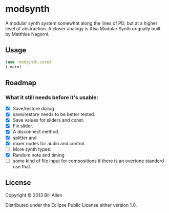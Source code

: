 # modsynth

A modular synth system somewhat along the lines of PD, but at a higher level of abstraction. A closer analogy is Alsa Modular Synth orignally built by Matthias Nagorni.

## Usage

```clj
(use 'modsynth.core)
(-main)
```

## Roadmap

### What it still needs before it's usable:

- [x] Save/restore dialog
- [x] save/restore needs to be better tested.
- [x] Save values for sliders and const.
- [x] Fix slider.
- [x] A disconnect method.
- [x] splitter and
- [x] mixer nodes for audio and control.
- [ ] More synth types:
- [x] Random note and timing
- [ ] some kind of file input for compositions if there is an overtone standard use that.

## License

Copyright © 2013 Bill Allen

Distributed under the Eclipse Public License either version 1.0.
